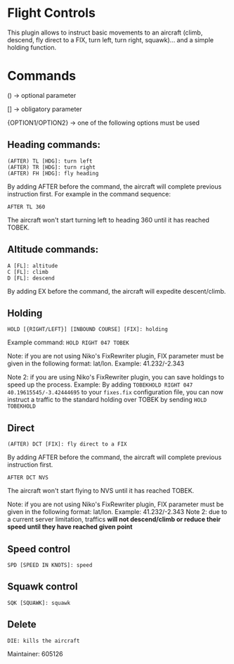 # Flight Controls

This plugin allows to instruct basic movements to an aircraft (climb, descend, fly direct to a FIX, turn left, turn right, squawk)... and a simple holding function.

# Commands
() -> optional parameter

[] -> obligatory parameter

{OPTION1/OPTION2} -> one of the following options must be used

## Heading commands:
```
(AFTER) TL [HDG]: turn left
(AFTER) TR [HDG]: turn right
(AFTER) FH [HDG]: fly heading
```
By adding AFTER before the command, the aircraft will complete previous instruction first.
For example in the command sequence:
```DCT TOBEK
AFTER TL 360
```
The aircraft won't start turning left to heading 360 until it has reached TOBEK.

## Altitude commands:
```
A [FL]: altitude
C [FL]: climb
D [FL]: descend
```
By adding EX before the command, the aircraft will expedite descent/climb.

## Holding
```
HOLD [{RIGHT/LEFT}] [INBOUND COURSE] [FIX]: holding
```
Example command: `HOLD RIGHT 047 TOBEK`

Note: if you are not using Niko's FixRewriter plugin, FIX parameter must be given in the following format: lat/lon. Example: 41.232/-2.343

Note 2: if you are using Niko's FixRewriter plugin, you can save holdings to speed up the process. Example:
By adding `TOBEKHOLD RIGHT 047 40.19615545/-3.42444695` to your `fixes.fix` configuration file, you can now instruct a traffic to the standard holding over TOBEK by sending `HOLD TOBEKHOLD`

## Direct
```
(AFTER) DCT [FIX]: fly direct to a FIX
```

By adding AFTER before the command, the aircraft will complete previous instruction first.
```DCT TOBEK
AFTER DCT NVS
```
The aircraft won't start flying to NVS until it has reached TOBEK.

Note: if you are not using Niko's FixRewriter plugin, FIX parameter must be given in the following format: lat/lon. Example: 41.232/-2.343
Note 2: due to a current server limitation, traffics **will not descend/climb or reduce their speed until they have reached given point**

## Speed control
```
SPD [SPEED IN KNOTS]: speed
```

## Squawk control
```
SQK [SQUAWK]: squawk
```

## Delete
```
DIE: kills the aircraft
```


Maintainer: 605126